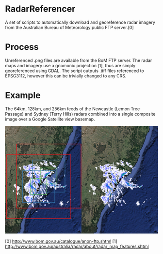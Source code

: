 # RadarReferencer
A set of scripts to automatically download and georeference radar imagery from the Australian Bureau of Meteorology public FTP server.[0]

# Process
Unreferenced .png files are available from the BoM FTP server. The radar maps and imagery use a gnomonic projection [1], thus are simply georeferenced using GDAL. The script outputs .tiff files referenced to EPSG3112, however this can be trivially changed to any CRS.  

# Example
The 64km, 128km, and 256km feeds of the Newcastle (Lemon Tree Passage) and Sydney (Terry Hills) radars combined into a single composite image over a Google Satellite view basemap.  

![Example](example.png?raw=true "Example")


[0] http://www.bom.gov.au/catalogue/anon-ftp.shtml
[1] http://www.bom.gov.au/australia/radar/about/radar_map_features.shtml
